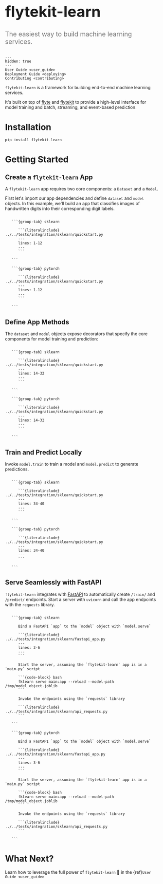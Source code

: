 <h1 style="font-weight: bold; font-size: 3.5em;">
    flytekit-<span style="color: var(--color-link)">learn</span>
</h1>

<div style="font-size: 1.5em; color: #777;">
The easiest way to build machine learning services.
</div>

<br>

```{toctree}
---
hidden: true
---
User Guide <user_guide>
Deployment Guide <deploying>
Contributing <contributing>
```

`flytekit-learn` is a framework for building end-to-end machine learning services.

It's built on top of [flyte](https://docs.flyte.org/en/latest/) and
[flytekit](https://docs.flyte.org/projects/flytekit/en/latest/) to provide a high-level
interface for model training and batch, streaming, and event-based prediction.

# Installation

```{code-block} bash
pip install flytekit-learn
```

# Getting Started

## Create a `flytekit-learn` App

A `flytekit-learn` app requires two core components: a `Dataset` and a `Model`.

First let's import our app dependencies and define `dataset` and `model` objects.
In this example, we'll build an app that classifies images of handwritten digits
into their corresponding digit labels.

````{tabs}

   ```{group-tab} sklearn

      ```{literalinclude} ../../tests/integration/sklearn/quickstart.py
      ---
      lines: 1-12
      ---
      ```

   ```

   ```{group-tab} pytorch

      ```{literalinclude} ../../tests/integration/sklearn/quickstart.py
      ---
      lines: 1-12
      ---
      ```

   ```

````

## Define App Methods

The `dataset` and `model` objects expose decorators that specify the
core components for model training and prediction:

````{tabs}

   ```{group-tab} sklearn

      ```{literalinclude} ../../tests/integration/sklearn/quickstart.py
      ---
      lines: 14-32
      ---
      ```

   ```

   ```{group-tab} pytorch

      ```{literalinclude} ../../tests/integration/sklearn/quickstart.py
      ---
      lines: 14-32
      ---
      ```

   ```

````

## Train and Predict Locally

Invoke `model.train` to train a model and `model.predict` to generate predictions.

````{tabs}

   ```{group-tab} sklearn

      ```{literalinclude} ../../tests/integration/sklearn/quickstart.py
      ---
      lines: 34-40
      ---
      ```

   ```

   ```{group-tab} pytorch

      ```{literalinclude} ../../tests/integration/sklearn/quickstart.py
      ---
      lines: 34-40
      ---
      ```

   ```

````

## Serve Seamlessly with FastAPI

`flytekit-learn` integrates with [FastAPI](https://fastapi.tiangolo.com/) to automatically
create `/train/` and `/predict/` endpoints. Start a server with `uvicorn` and call the app
endpoints with the `requests` library.

````{tabs}

   ```{group-tab} sklearn

      Bind a FastAPI `app` to the `model` object with `model.serve`

      ```{literalinclude} ../../tests/integration/sklearn/fastapi_app.py
      ---
      lines: 3-6
      ---
      ```

      Start the server, assuming the `flytekit-learn` app is in a `main.py` script

      ```{code-block} bash
      fklearn serve main:app --reload --model-path /tmp/model_object.joblib
      ```

      Invoke the endpoints using the `requests` library

      ```{literalinclude} ../../tests/integration/sklearn/api_requests.py
      ```

   ```

   ```{group-tab} pytorch

      Bind a FastAPI `app` to the `model` object with `model.serve`

      ```{literalinclude} ../../tests/integration/sklearn/fastapi_app.py
      ---
      lines: 3-6
      ---
      ```

      Start the server, assuming the `flytekit-learn` app is in a `main.py` script

      ```{code-block} bash
      fklearn serve main:app --reload --model-path /tmp/model_object.joblib
      ```

      Invoke the endpoints using the `requests` library

      ```{literalinclude} ../../tests/integration/sklearn/api_requests.py
      ```

   ```

````

# What Next?

Learn how to leverage the full power of `flytekit-learn` 🦾 in the {ref}`User Guide <user_guide>`
